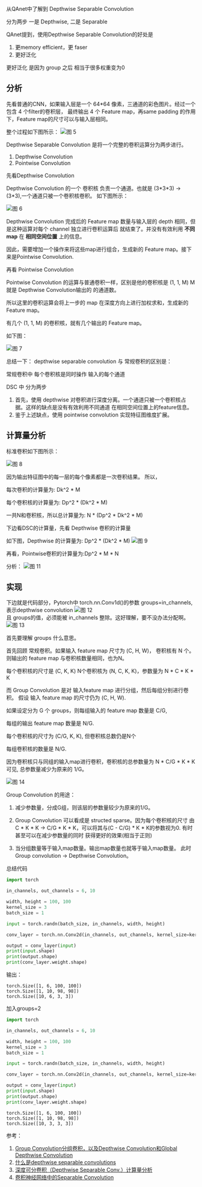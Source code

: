 从QAnet中了解到 Depthwise Separable Convolution

分为两步 一是 Depthwise, 二是 Separable

QAnet提到，使用Depthwise Separable Convolution的好处是
1. 更memory efficient，更 faser
2. 更好泛化
   
更好泛化 是因为 group 之后 相当于很多权重变为0

## 分析
先看普通的CNN，如果输入层是一个 64*64 像素，三通道的彩色图片。经过一个包含 4 个filter的卷积层，
最终输出 4 个 Feature map，再same padding 的作用下，Feature map的尺寸可以与输入层相同。

整个过程如下图所示：
![图 5](images/701e95f072112e287bfc08490bddc43736a3cb45236b4ab73b1afc414426a61d.png)  


Depthwise Separable Convolution 是将一个完整的卷积运算分为两步进行。
1. Depthwise Convolution
2. Pointwise Convolution

先看Depthwise Convolution

Depthwise Convolution 的一个 卷积核 负责一个通道。也就是 (3\*3\*3) -> (3*3),一个通道只被一个卷积核卷积。
如下图所示：

![图 6](images/4c232ccb4d8c39b117ef46a696ae3d18e46376e2f40ee8b3d600b404e21e3ccd.png)  


Depthwise Convolution 完成后的 Feature map 数量与输入层的 depth 相同，但是这种运算对每个
channel 独立进行卷积运算后 就结束了。并没有有效利用 **不同map**  在 **相同空间位置** 上的信息。

因此，需要增加一个操作来将这些map进行组合，生成新的 Feature map。接下来是Pointwise Convolution.

再看 Pointwise Convolution

Pointwise Convolution 的运算与普通卷积一样，区别是他的卷积核是 (1, 1, M) M就是 Depthwise Convolution输出的
的通道数。

所以这里的卷积运算会将上一步的 map 在深度方向上进行加权求和，生成新的Feature map。

有几个 (1, 1, M) 的卷积核，就有几个输出的 Feature map。

如下图：

![图 7](images/b0b93017b85a53920d017878ac7916ea1b9fc220407d08f44d28797f17d9c8bd.png)  





总结一下：
depthwise separable convolution 与 常规卷积的区别是：

常规卷积中 每个卷积核是同时操作 输入的每个通道

DSC 中 分为两步

1. 首先，使用 depthwise 对卷积进行深度分离。一个通道只被一个卷积核占据。这样的缺点是没有有效利用不同通道
在相同空间位置上的feature信息。
2. 鉴于上述缺点，使用 pointwise convolution 实现特征图维度扩展。

## 计算量分析

标准卷积如下图所示：

![图 8](images/f0b6b8b04892210ce9fd73d60c3336aad77313d8da715c08edd598cdf0151cca.png)  

因为输出特征图中的每一层的每个像素都是一次卷积结果。
所以，

每次卷积的计算量为: Dk^2 * M

每个卷积核的计算量为: Dp^2 * (Dk^2 * M)

一共N和卷积核，所以总计算量为: N * (Dp^2 * Dk^2 * M)

下边看DSC的计算量，先看 Depthwise 卷积的计算量

如下图，Depthwise 的计算量为:
Dp^2 * (Dk^2 * M)
![图 9](images/6d6f08e4be41c0e3d62df6064eaa20e6f58cba31806f10262e22146272598b61.png)  


再看，Pointwise卷积的计算量为:Dp^2 * M * N

分析：
![图 11](images/e6d7e699a1f820cfe2972e60fab39781b8d5343164284dff82a4b1a5b6ac00d7.png)  


## 实现
下边就是代码部分，Pytorch中 torch.nn.Conv1d()的参数 groups=in_channels,表示depthwise convolution
![图 12](images/57afc6bdd43f753d364555b0a82c6f081dfd890fe1df493a19f5413429dae24c.png)  
且 groups的值，必须能被 in_channels 整除。这好理解，要不没办法分配啊。
![图 13](images/090d05b3b3926b7aa28ee76da4335fb7d80709a05c760107d11d59783339e9f4.png)  


首先要理解 groups 什么意思。

首先回顾 常规卷积。如果输入 feature map 尺寸为 (C, H, W)， 卷积核有 N 个。
则输出的 feature map 与卷积核数量相同，也为N。

每个卷积核的尺寸是 (C, K, K) 
N个卷积核为 (N, C, K, K)，参数量为 N * C * K * K

而 Group Convolution 是对 输入feature map 进行分组，然后每组分别进行卷积。
假设 输入 feature map 的尺寸仍为 (C, H, W).

如果设定分为 G 个 groups，则每组输入的 feature map 数量是 C/G, 

每组的输出 feature map 数量是 N/G.

每个卷积核的尺寸为 (C/G, K, K), 但卷积核总数仍是N个

每组卷积核的数量是 N/G.

因为卷积核只与同组的输入map进行卷积，卷积核的总参数量为 N * C/G * K * K
可见, 总参数量减少为原来的 1/G。

![图 14](images/68f5aa11308515421549f88e0401d81358ed0ee80d22bfb3c2c397f82d60d044.png)  

Group Convolution 的用途：

1. 减少参数量，分成G组，则该层的参数量较少为原来的1/G。

2. Group Convolution 可以看成是 structed sparse。因为每个卷积核的尺寸
   由 C * K * K -> C/G * K * K，可以将其与(C - C/G) * K * K的参数视为0.
   有时甚至可以在减少参数量的同时 获得更好的效果(相当于正则)

3. 当分组数量等于输入map数量。输出map数量也就等于输入map数量。
   此时 Group convolution -> Depthwise Convolution。



总结代码
```python
import torch

in_channels, out_channels = 6, 10

width, height = 100, 100
kernel_size = 3
batch_size = 1

input = torch.randn(batch_size, in_channels, width, height)

conv_layer = torch.nn.Conv2d(in_channels, out_channels, kernel_size=kernel_size)

output = conv_layer(input)
print(input.shape)
print(output.shape)
print(conv_layer.weight.shape)
```
输出：
```
torch.Size([1, 6, 100, 100])
torch.Size([1, 10, 98, 98])
torch.Size([10, 6, 3, 3])
```
加入groups=2
```python
import torch

in_channels, out_channels = 6, 10

width, height = 100, 100
kernel_size = 3
batch_size = 1

input = torch.randn(batch_size, in_channels, width, height)

conv_layer = torch.nn.Conv2d(in_channels, out_channels, kernel_size=kernel_size, groups=2)

output = conv_layer(input)
print(input.shape)
print(output.shape)
print(conv_layer.weight.shape)
```

```
torch.Size([1, 6, 100, 100])
torch.Size([1, 10, 98, 98])
torch.Size([10, 3, 3, 3])
```




参考：
1. [Group Convolution分组卷积，以及Depthwise Convolution和Global Depthwise Convolution](https://www.cnblogs.com/shine-lee/p/10243114.html)
2. [什么是depthwise separable convolutions](https://blog.csdn.net/qq_22764813/article/details/97798978)
3. [深度可分卷积（Depthwise Separable Conv.）计算量分析](https://www.cnblogs.com/southtonorth/p/10675688.html)
4. [卷积神经网络中的Separable Convolution](https://yinguobing.com/separable-convolution/#fn2)